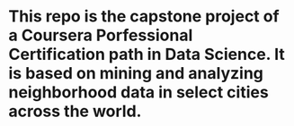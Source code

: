 # This repo is the capstone project of a Coursera Porfessional Certification path in Data Science.  It is based on mining and analyzing neighborhood data in select cities across the world.  
